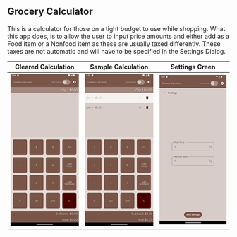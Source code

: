 ## Grocery Calculator

This is a calculator for those on a tight budget to use while shopping. What this app does, is to allow the user to input price amounts and either add as a Food item or a Nonfood item as these are usually taxed differently. These taxes are not automatic and will have to be specified in the Settings Dialog.

<p align="center">
  
|Cleared Calculation|Sample Calculation|Settings Creen|
|:-------------------:|:------------------:|:--------------:|
|<img src="screenshot_cleared.png"/>|<img src ="screenshot_smallCalculation.png"/>|<img src="screenshot_Settings.png"/>|

</p>
